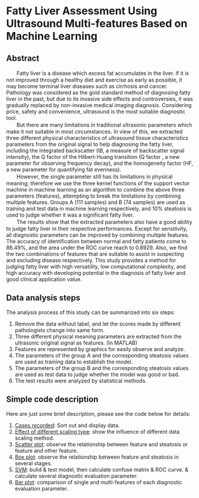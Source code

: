 # Fatty Liver Assessment Using Ultrasound Multi-features Based on Machine Learning

## Abstract
　　Fatty liver is a disease which excess fat accumulates in the liver. If it is not improved through a healthy diet and exercise as early as possible, it may become terminal liver diseases such as cirrhosis and cancer. Pathology was considered as the gold standard method of diagnosing fatty liver in the past, but due to its invasive side effects and controversies, it was gradually replaced by non-invasive medical imaging diagnosis. Considering price, safety and convenience, ultrasound is the most suitable diagnostic tool.  
　　But there are many limitations in traditional ultrasonic parameters which make it not suitable in most circumstances. In view of this, we extracted three different physical characteristics of ultrasound tissue characteristics parameters from the original signal to help diagnosing the fatty liver, including the integrated backscatter (IB, a measure of backscatter signal intensity), the Q factor of the Hilbert-Huang transition (Q factor , a new parameter for observing frequency decay), and the homogeneity factor (HF, a new parameter for quantifying fat evenness).  
　　However, the single parameter still has its limitations in physical meaning; therefore we use the three kernel functions of the support vector machine in machine learning as an algorithm to combine the above three parameters (features), attempting to break the limitations by combining multiple features. Groups A (111 samples) and B (74 samples) are used as training and test data in machine learning respectively, and 10% steatosis is used to judge whether it was a significant fatty liver.  
　　The results show that the extracted parameters also have a good ability to judge fatty liver in their respective performances. Except for sensitivity, all diagnostic parameters can be improved by combining multiple features. The accuracy of identification between normal and fatty patients come to 86.49%, and the area under the ROC curve reach to 0.8929. Also, we find the two combinations of features that are suitable to assist in suspecting and excluding disease respectively. This study provides a method for judging fatty liver with high versatility, low computational complexity, and high accuracy with developing potential in the diagnosis of fatty liver and good clinical application value.  

## Data analysis steps
The analysis process of this study can be summarized into six steps:   
1. Remove the data without label, and let the scores made by different pathologists change into same form.  
2. Three different physical meaning parameters are extracted from the ultrasonic original signal as features. (In MATLAB)  
3. Features are represented by graphics for easily observe and analyze.  
4. The parameters of the group A and the corresponding steatosis values are used as training data to establish the model.  
5. The parameters of the group B and the corresponding steatosis values are used as test data to judge whether the model was good or bad.  
6. The test results were analyzed by statistical methods.  

## Simple code description
Here are just some brief description, please see the code below for details:
1. [Cases recorded](https://github.com/Lance0218/Fatty-liver-classifier/blob/master/Cases%20recorded.ipynb): Sort out and display data.  
2. [Effect of different scaling type](https://github.com/Lance0218/Fatty-liver-classifier/blob/master/Effect%20of%20different%20scaling%20type.ipynb): show the influence of different data scaling method.  
3. [Scatter plot](https://github.com/Lance0218/Fatty-liver-classifier/blob/master/Scatter%20plot.ipynb): observe the relationship between feature and steatosis or feature and other feature.  
4. [Box plot](https://github.com/Lance0218/Fatty-liver-classifier/blob/master/Box%20plot.ipynb): observe the relationship between feature and steatosis in several stages.  
5. [SVM](./SVM): bulid & test model, then calculate confuse matrix & ROC curve. & calculate several diagnostic evaluation parameter.  
6. [Bar plot](https://github.com/Lance0218/Fatty-liver-classifier/blob/master/SVM/LOO%20for%20Pathology_NPathology/Bar%20plot.ipynb): comparison of single and multi-features of each diagnostic evaluation parameter.  
